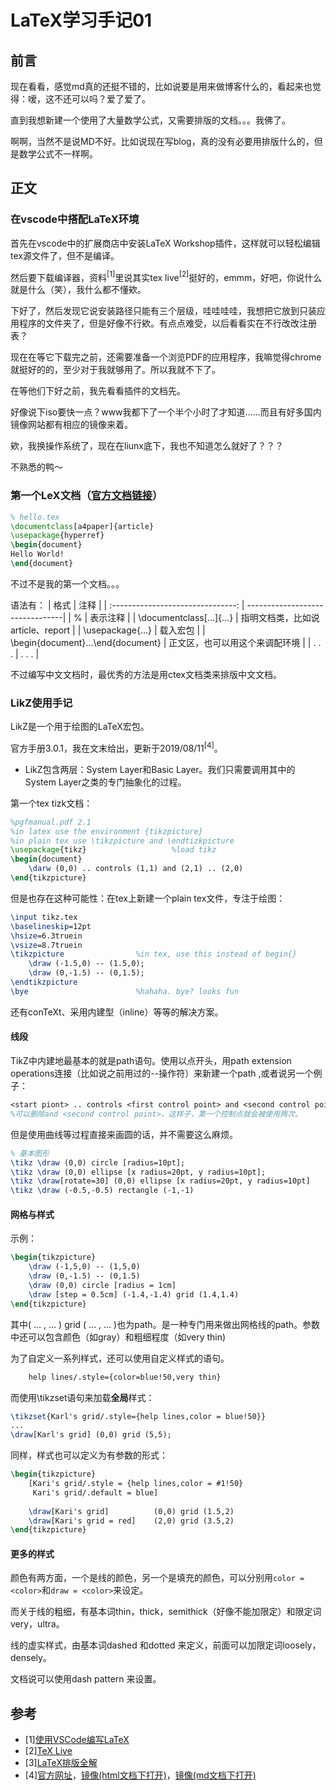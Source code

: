 LaTeX学习手记01
================================
前言
--------------------------------
现在看看，感觉md真的还挺不错的，比如说要是用来做博客什么的，看起来也觉得：嗳，这不还可以吗？爱了爱了。

直到我想新建一个使用了大量数学公式，又需要排版的文档。。。我佛了。

啊啊，当然不是说MD不好。比如说现在写blog，真的没有必要用排版什么的，但是数学公式不一样啊。

正文
--------------------------------
### **在vscode中搭配LaTeX环境**
首先在vscode中的扩展商店中安装LaTeX Workshop插件，这样就可以轻松编辑tex源文件了，但不是编译。

然后要下载编译器，资料$^{[1]}$里说其实tex live$^{[2]}$挺好的，emmm，好吧，你说什么就是什么（笑），我什么都不懂欸。

下好了，然后发现它说安装路径只能有三个层级，哇哇哇哇，我想把它放到只装应用程序的文件夹了，但是好像不行欸。有点点难受，以后看看实在不行改改注册表？

现在在等它下载完之前，还需要准备一个浏览PDF的应用程序，我嘛觉得chrome就挺好的的，至少对于我就够用了。所以我就不下了。

在等他们下好之前，我先看看插件的文档先。

好像说下iso要快一点？www我都下了一个半个小时了才知道......而且有好多国内镜像网站都有相应的镜像来着。

欸，我换操作系统了，现在在liunx底下，我也不知道怎么就好了？？？

不熟悉的鸭～

### **第一个LeX文档（[官方文档链接](https://www.latex-project.org/help/documentation/)）**
``` tex
% hello.tex
\documentclass[a4paper]{article}
\usepackage{hyperref}
\begin{document}
Hello World!
\end{document}
```
不过不是我的第一个文档。。。

语法有：
|               格式                | 注释                              |
| :-------------------------------: | --------------------------------|
|                 %                 | 表示注释                          |
|     \documentclass[...]{...}      | 指明文档类，比如说article、report   |
|         \usepackage{...}          | 载入宏包                          |
| \begin{document}...\end{document} | 正文区，也可以用这个来调配环境    |
|               . . .               | . . .                             |

不过编写中文文档时，最优秀的方法是用ctex文档类来排版中文文档。

### **LikZ使用手记**
LikZ是一个用于绘图的LaTeX宏包。

官方手册3.0.1，我在文末给出，更新于2019/08/11$^{[4]}$。

- LikZ包含两层：System Layer和Basic Layer。我们只需要调用其中的System Layer之类的专门抽象化的过程。

第一个tex tizk文档：
``` tex
%pgfmanual.pdf 2.1
%in latex use the environment {tikzpicture}
%in plain tex use \tikzpicture and \endtizkpicture
\usepackage{tikz}                   %load tikz
\begin{document}
    \darw (0,0) .. controls (1,1) and (2,1) .. (2,0)
\end{tikzpicture}
```

但是也存在这种可能性：在tex上新建一个plain tex文件，专注于绘图：
``` tex
\input tikz.tex
\baselineskip=12pt
\hsize=6.3truein
\vsize=8.7truein
\tikzpicture                %in tex, use this instead of begin{}
    \draw (-1.5,0) -- (1.5,0);
    \draw (0,-1.5) -- (0,1.5);
\endtikzpicture
\bye                        %hahaha. bye? looks fun
```
还有conTeXt、采用内建型（inline）等等的解决方案。

#### 线段

TikZ中内建地最基本的就是path语句。使用以点开头，用path extension operations连接（比如说之前用过的--操作符）来新建一个path ,或者说另一个例子：
``` tex
<start piont> .. controls <first control point> and <second control point> .. <end point>
%可以删除and <second control point>，这样子，第一个控制点就会被使用两次。
```

但是使用曲线等过程直接来画圆的话，并不需要这么麻烦。
``` tex
% 基本图形
\tikz \draw (0,0) circle [radius=10pt];
\tikz \draw (0,0) ellipse [x radius=20pt, y radius=10pt];
\tikz \draw[rotate=30] (0,0) ellipse [x radius=20pt, y radius=10pt]
\tikz \draw (-0.5,-0.5) rectangle (-1,-1)
```

#### 网格与样式
示例：
``` tex
\begin{tikzpicture}
    \draw (-1,5,0) -- (1,5,0)
    \draw (0,-1.5) -- (0,1.5)
    \draw (0,0) circle [radius = 1cm]
    \draw [step = 0.5cm] (-1.4,-1.4) grid (1.4,1.4)
\end{tikzpicture}
```

其中( ... , ... ) grid ( ... , ... )也为path。是一种专门用来做出网格线的path。参数中还可以包含颜色（如gray）和粗细程度（如very thin)

为了自定义一系列样式，还可以使用自定义样式的语句。
``` tex
    help lines/.style={color=blue!50,very thin}
```

而使用\tikzset语句来加载**全局**样式：
``` tex
\tikzset{Karl's grid/.style={help lines,color = blue!50}}
...
\draw[Karl's grid] (0,0) grid (5,5);
```

同样，样式也可以定义为有参数的形式：
``` tex
\begin{tikzpicture}
    [Kari's grid/.style = {help lines,color = #1!50}
     Kari's grid/.default = blue]
    
    \draw[Kari's grid]          (0,0) grid (1.5,2)
    \draw[Kari's grid = red]    (2,0) grid (3.5,2)
\end{tikzpicture}
```

#### 更多的样式
颜色有两方面，一个是线的颜色，另一个是填充的颜色，可以分别用`color = <color>`和`draw = <color>`来设定。

而关于线的粗细，有基本词thin，thick，semithick（好像不能加限定）和限定词very，ultra。

线的虚实样式，由基本词dashed 和dotted 来定义，前面可以加限定词loosely，densely。

文档说可以使用dash pattern 来设置。

参考
--------------------------------
- [1][使用VSCode编写LaTeX](https://zhuanlan.zhihu.com/p/38178015)
- [2][TeX Live](https://tug.org/texlive/)
- [3][LaTeX排版全解](https://www.cnblogs.com/jingwhale/p/4250296.html)
- [4][官方网址](http://www.texample.net/media/pgf/builds/pgfmanual_3.0.1a.pdf)，[镜像(html文档下打开)](./resources/pdf/pgfmanual.pdf)，[镜像(md文档下打开)](../resources/pdf/pgfmanual.pdf)
